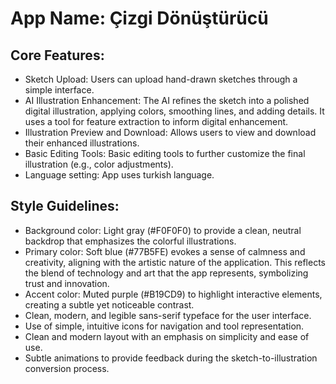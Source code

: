# **App Name**: Çizgi Dönüştürücü

## Core Features:

- Sketch Upload: Users can upload hand-drawn sketches through a simple interface.
- AI Illustration Enhancement: The AI refines the sketch into a polished digital illustration, applying colors, smoothing lines, and adding details. It uses a tool for feature extraction to inform digital enhancement.
- Illustration Preview and Download: Allows users to view and download their enhanced illustrations.
- Basic Editing Tools: Basic editing tools to further customize the final illustration (e.g., color adjustments).
- Language setting: App uses turkish language.

## Style Guidelines:

- Background color: Light gray (#F0F0F0) to provide a clean, neutral backdrop that emphasizes the colorful illustrations.
- Primary color: Soft blue (#77B5FE) evokes a sense of calmness and creativity, aligning with the artistic nature of the application. This reflects the blend of technology and art that the app represents, symbolizing trust and innovation.
- Accent color: Muted purple (#B19CD9) to highlight interactive elements, creating a subtle yet noticeable contrast.
- Clean, modern, and legible sans-serif typeface for the user interface.
- Use of simple, intuitive icons for navigation and tool representation.
- Clean and modern layout with an emphasis on simplicity and ease of use.
- Subtle animations to provide feedback during the sketch-to-illustration conversion process.